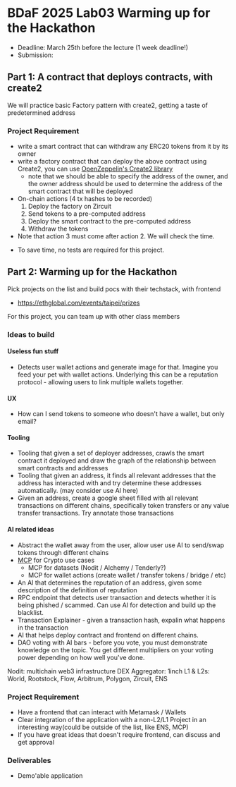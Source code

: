 # BDaF 2025 Lab03 Warming up for the Hackathon

- Deadline: March 25th before the lecture (1 week deadline!)
- Submission: 

## Part 1: A contract that deploys contracts, with create2

We will practice basic Factory pattern with create2, getting a taste of predetermined address

### Project Requirement
* write a smart contract that can withdraw any ERC20 tokens from it by its owner
* write a factory contract that can deploy the above contract using Create2, you can use [OpenZeppelin's Create2 library](https://github.com/OpenZeppelin/openzeppelin-contracts/blob/master/contracts/utils/Create2.sol)
    - note that we should be able to specify the address of the owner, and the owner address should be used to determine the address of the smart contract that will be deployed
* On-chain actions (4 tx hashes to be recorded)
    1. Deploy the factory on Zircuit
    2. Send tokens to a pre-computed address
    3. Deploy the smart contract to the pre-computed address
    4. Withdraw the tokens
* Note that action 3 must come after action 2. We will check the time.

- To save time, no tests are required for this project. 

## Part 2: Warming up for the Hackathon
Pick projects on the list and build pocs with their techstack, with frontend
- https://ethglobal.com/events/taipei/prizes

For this project, you can team up with other class members

### Ideas to build

#### Useless fun stuff
- Detects user wallet actions and generate image for that. Imagine you feed your pet with wallet actions. Underlying this can be a reputation protocol - allowing users to link multiple wallets together.

#### UX
- How can I send tokens to someone who doesn't have a wallet, but only email?

#### Tooling
- Tooling that given a set of deployer addresses, crawls the smart contract it deployed and draw the graph of the relationship between smart contracts and addresses
- Tooling that given an address, it finds all relevant addresses that the address has interacted with and try determine these addresses automatically. (may consider use AI here)
- Given an address, create a google sheet filled with all relevant transactions on different chains, specifically token transfers or any value transfer transactions. Try annotate those transactions 

#### AI related ideas
- Abstract the wallet away from the user, allow user use AI to send/swap tokens through different chains 
- [MCP](https://www.anthropic.com/news/model-context-protocol) for Crypto use cases 
    - MCP for datasets (Nodit / Alchemy / Tenderly?)
    - MCP for wallet actions (create wallet / transfer tokens / bridge / etc)
- An AI that determines the reputation of an address, given some description of the definition of reputation
- RPC endpoint that detects user transaction and detects whether it is being phished / scammed. Can use AI for detection and build up the blacklist. 
- Transaction Explainer - given a transaction hash, expalin what happens in the transaction
- AI that helps deploy contract and frontend on different chains.
- DAO voting with AI bars - before you vote, you must demonstrate knowledge on the topic. You get different multipliers on your voting power depending on how well you've done.

Nodit: multichain web3 infrastructure 
DEX Aggregator: 1inch
L1 & L2s: World, Rootstock, Flow, Arbitrum, Polygon, Zircuit, ENS

### Project Requirement

- Have a frontend that can interact with Metamask / Wallets
- Clear integration of the application with a non-L2/L1 Project in an interesting way(could be outside of the list, like ENS, MCP)
- If you have great ideas that doesn't require frontend, can discuss and get approval

### Deliverables
- Demo'able application
